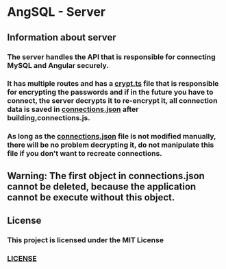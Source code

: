 # AngSQL - Server

## Information about server
###  The server handles the API that is responsible for connecting MySQL and Angular securely.

### It has multiple routes and has a [crypt.ts](./src/lib/crypt.ts) file that is responsible for encrypting the passwords and if in the future you have to connect, the server decrypts it to re-encrypt it, all connection data is saved in [connections.json](./src/config/connections.json) after building,connections.js.

### As long as the [connections.json](./src/config/connections.json) file is not modified manually, there will be no problem decrypting it, do not manipulate this file if you don't want to recreate connections.

## Warning: The first object in connections.json cannot be deleted, because the application cannot be execute without this object.

## License
### This project is licensed under the MIT License
### [LICENSE](../LICENSE)
